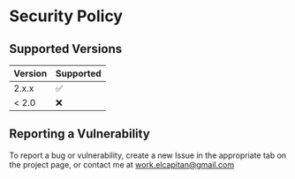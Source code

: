 # Security Policy

## Supported Versions

| Version | Supported          |
| ------- | ------------------ |
| 2.x.x   | :white_check_mark: |
| < 2.0   | :x:                |

## Reporting a Vulnerability

To report a bug or vulnerability, create a new Issue in the appropriate tab on the project page, or contact me at <work.elcapitan@gmail.com>

